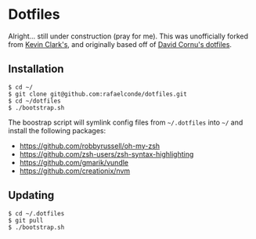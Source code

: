 # Dotfiles

Alright... still under construction (pray for me).
This was unofficially forked from [Kevin Clark's](https://github.com/vernalkick/dotfiles), and originally based off of [David Cornu's dotfiles](https://github.com/davidcornu/dotfiles).

## Installation

```shell
$ cd ~/
$ git clone git@github.com:rafaelconde/dotfiles.git
$ cd ~/dotfiles
$ ./bootstrap.sh
```

The boostrap script will symlink config files from `~/.dotfiles` into `~/` and install the following packages:

- https://github.com/robbyrussell/oh-my-zsh
- https://github.com/zsh-users/zsh-syntax-highlighting
- https://github.com/gmarik/vundle
- https://github.com/creationix/nvm

## Updating

```shell
$ cd ~/.dotfiles
$ git pull
$ ./bootstrap.sh
```
